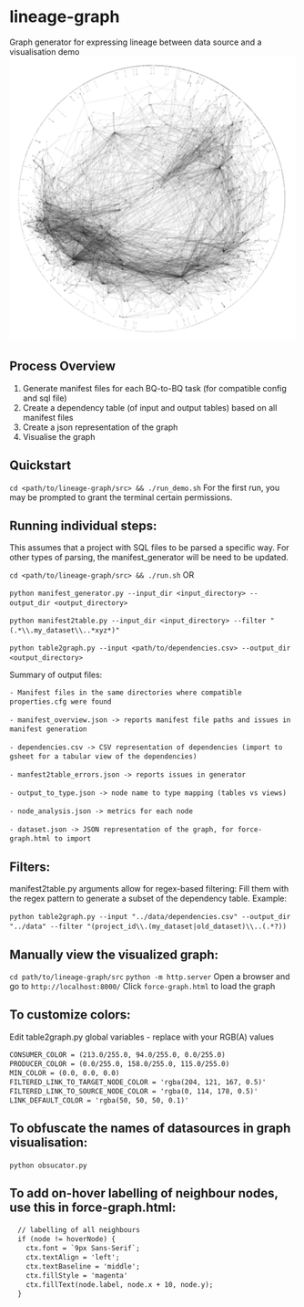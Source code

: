 # lineage-graph
Graph generator for expressing lineage between data source and a visualisation demo
![image info](graph.png)

## Process Overview
1) Generate manifest files for each BQ-to-BQ task (for compatible config and sql file)
2) Create a dependency table (of input and output tables) based on all manifest files
3) Create a json representation of the graph
4) Visualise the graph

## Quickstart
`cd <path/to/lineage-graph/src> && ./run_demo.sh`
For the first run, you may be prompted to grant the terminal certain permissions.


## Running individual steps:
This assumes that a project with SQL files to be parsed a specific way.
For other types of parsing, the manifest_generator will be need to be updated.

`cd <path/to/lineage-graph/src> && ./run.sh` OR

`python manifest_generator.py --input_dir <input_directory> --output_dir <output_directory>`

`python manifest2table.py --input_dir <input_directory> --filter "(.*\\.my_dataset\\..*xyz*)"`

`python table2graph.py --input <path/to/dependencies.csv> --output_dir <output_directory>`

Summary of output files:

	- Manifest files in the same directories where compatible properties.cfg were found

	- manifest_overview.json -> reports manifest file paths and issues in manifest generation

	- dependencies.csv -> CSV representation of dependencies (import to gsheet for a tabular view of the dependencies)

	- manfest2table_errors.json -> reports issues in generator

	- output_to_type.json -> node name to type mapping (tables vs views)

	- node_analysis.json -> metrics for each node

	- dataset.json -> JSON representation of the graph, for force-graph.html to import

## Filters:
manifest2table.py arguments allow for regex-based filtering:
Fill them with the regex pattern to generate a subset of the dependency table. Example:

`python table2graph.py --input "../data/dependencies.csv" --output_dir "../data" --filter "(project_id\\.(my_dataset|old_dataset)\\..(.*?))`

## Manually view the visualized graph:
`cd path/to/lineage-graph/src`
`python -m http.server`
Open a browser and go to `http://localhost:8000/`
Click `force-graph.html` to load the graph

## To customize colors:
Edit table2graph.py global variables - replace with your RGB(A) values
```
CONSUMER_COLOR = (213.0/255.0, 94.0/255.0, 0.0/255.0)
PRODUCER_COLOR = (0.0/255.0, 158.0/255.0, 115.0/255.0) 
MIN_COLOR = (0.0, 0.0, 0.0)
FILTERED_LINK_TO_TARGET_NODE_COLOR = 'rgba(204, 121, 167, 0.5)'
FILTERED_LINK_TO_SOURCE_NODE_COLOR = 'rgba(0, 114, 178, 0.5)'
LINK_DEFAULT_COLOR = 'rgba(50, 50, 50, 0.1)'
```

## To obfuscate the names of datasources in graph visualisation:
`python obsucator.py`

## To add on-hover labelling of neighbour nodes, use this in force-graph.html:
```
  // labelling of all neighbours
  if (node != hoverNode) {
    ctx.font = `9px Sans-Serif`;
    ctx.textAlign = 'left';
    ctx.textBaseline = 'middle';
    ctx.fillStyle = 'magenta'
    ctx.fillText(node.label, node.x + 10, node.y);
  }
```
